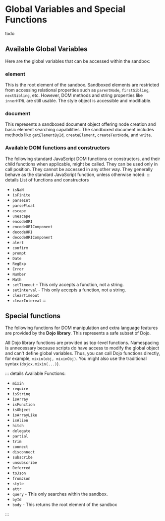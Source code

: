 # Global Variables and Special Functions
todo

## Available Global Variables

Here are the global variables that can be accessed within the sandbox:

### **element**

This is the root element of the sandbox. Sandboxed elements are restricted from accessing relational properties such
as `parentNode`, `firstSibling`, `nextSibling`, etc. However, DOM methods and string properties like `innerHTML` are
still usable. The style object is accessible and modifiable.

### **document**

This represents a sandboxed document object offering node creation and basic element searching capabilities. The
sandboxed document includes methods like `getElementById`, `createElement`, `createTextNode`, and `write`.

### Available DOM functions and constructors

The following standard JavaScript DOM functions or constructors, and their child functions when applicable, might be
called. They can be used only in call position. They cannot be accessed in any other way. They generally behave as the
standard JavaScript function, unless otherwise noted:
::: details List of functions and constructors

- `isNaN`
- `isFinite`
- `parseInt`
- `parseFloat`
- `escape`
- `unescape`
- `encodeURI`
- `encodeURIComponent`
- `decodeURI`
- `decodeURIComponent`
- `alert`
- `confirm`
- `prompt`
- `Date`
- `RegExp`
- `Error`
- `Number`
- `Math`
- `setTimeout` - This only accepts a function, not a string.
- `setInterval` - This only accepts a function, not a string.
- `clearTimeout`
- `clearInterval`
  :::

## Special functions

The following functions for DOM manipulation and extra language features are provided by the **Dojo library**. This
represents a safe subset of Dojo.

All Dojo library functions are provided as top-level functions. Namespacing is unnecessary because scripts do have
access to modify the global object and can't define global variables. Thus, you can call Dojo functions directly, for
example, `mixin(obj, mixinObj)`. You might also use the traditional syntax (`dojox.mixin(...)`).

::: details Available Functions:

- `mixin`
- `require`
- `isString`
- `isArray`
- `isFunction`
- `isObject`
- `isArrayLike`
- `isAlien`
- `hitch`
- `delegate`
- `partial`
- `trim`
- `connect`
- `disconnect`
- `subscribe`
- `unsubscribe`
- `Deferred`
- `toJson`
- `fromJson`
- `style`
- `attr`
- `query` - This only searches within the sandbox.
- `byId`
- `body` - This returns the root element of the sandbox

:::
